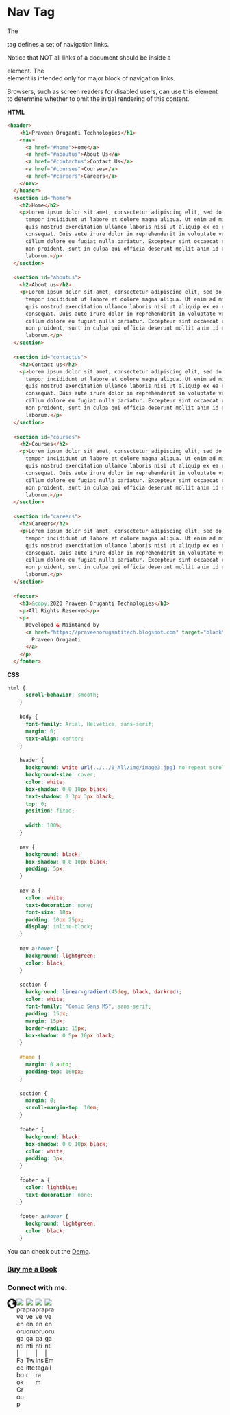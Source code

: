 # Nav Tag

The <nav> tag defines a set of navigation links.

Notice that NOT all links of a document should be inside a <nav> element. The <nav> element is intended only for major block of navigation links.

Browsers, such as screen readers for disabled users, can use this element to determine whether to omit the initial rendering of this content.

**HTML**

```HTML
<header>
    <h1>Praveen Oruganti Technologies</h1>
    <nav>
      <a href="#home">Home</a>
      <a href="#aboutus">About Us</a>
      <a href="#contactus">Contact Us</a>
      <a href="#courses">Courses</a>
      <a href="#careers">Careers</a>
    </nav>
  </header>
  <section id="home">
    <h2>Home</h2>
    <p>Lorem ipsum dolor sit amet, consectetur adipiscing elit, sed do eiusmod
      tempor incididunt ut labore et dolore magna aliqua. Ut enim ad minim veniam
      quis nostrud exercitation ullamco laboris nisi ut aliquip ex ea commodo
      consequat. Duis aute irure dolor in reprehenderit in voluptate velit esse
      cillum dolore eu fugiat nulla pariatur. Excepteur sint occaecat cupidatat
      non proident, sunt in culpa qui officia deserunt mollit anim id est
      laborum.</p>
  </section>

  <section id="aboutus">
    <h2>About us</h2>
    <p>Lorem ipsum dolor sit amet, consectetur adipiscing elit, sed do eiusmod
      tempor incididunt ut labore et dolore magna aliqua. Ut enim ad minim veniam
      quis nostrud exercitation ullamco laboris nisi ut aliquip ex ea commodo
      consequat. Duis aute irure dolor in reprehenderit in voluptate velit esse
      cillum dolore eu fugiat nulla pariatur. Excepteur sint occaecat cupidatat
      non proident, sunt in culpa qui officia deserunt mollit anim id est
      laborum.</p>
  </section>

  <section id="contactus">
    <h2>Contact us</h2>
    <p>Lorem ipsum dolor sit amet, consectetur adipiscing elit, sed do eiusmod
      tempor incididunt ut labore et dolore magna aliqua. Ut enim ad minim veniam
      quis nostrud exercitation ullamco laboris nisi ut aliquip ex ea commodo
      consequat. Duis aute irure dolor in reprehenderit in voluptate velit esse
      cillum dolore eu fugiat nulla pariatur. Excepteur sint occaecat cupidatat
      non proident, sunt in culpa qui officia deserunt mollit anim id est
      laborum.</p>
  </section>

  <section id="courses">
    <h2>Courses</h2>
    <p>Lorem ipsum dolor sit amet, consectetur adipiscing elit, sed do eiusmod
      tempor incididunt ut labore et dolore magna aliqua. Ut enim ad minim veniam
      quis nostrud exercitation ullamco laboris nisi ut aliquip ex ea commodo
      consequat. Duis aute irure dolor in reprehenderit in voluptate velit esse
      cillum dolore eu fugiat nulla pariatur. Excepteur sint occaecat cupidatat
      non proident, sunt in culpa qui officia deserunt mollit anim id est
      laborum.</p>
  </section>

  <section id="careers">
    <h2>Careers</h2>
    <p>Lorem ipsum dolor sit amet, consectetur adipiscing elit, sed do eiusmod
      tempor incididunt ut labore et dolore magna aliqua. Ut enim ad minim veniam
      quis nostrud exercitation ullamco laboris nisi ut aliquip ex ea commodo
      consequat. Duis aute irure dolor in reprehenderit in voluptate velit esse
      cillum dolore eu fugiat nulla pariatur. Excepteur sint occaecat cupidatat
      non proident, sunt in culpa qui officia deserunt mollit anim id est
      laborum.</p>
  </section>

  <footer>
    <h3>&copy;2020 Praveen Oruganti Technologies</h3>
    <p>All Rights Reserved</p>
    <p>
      Developed & Maintaned by
      <a href="https://praveenorugantitech.blogspot.com" target="blank">
        Praveen Oruganti
      </a>
    </p>
  </footer>
```

**CSS**

```CSS
html {
      scroll-behavior: smooth;
    }

    body {
      font-family: Arial, Helvetica, sans-serif;
      margin: 0;
      text-align: center;
    }

    header {
      background: white url(../../0_All/img/image3.jpg) no-repeat scroll center;
      background-size: cover;
      color: white;
      box-shadow: 0 0 10px black;
      text-shadow: 0 3px 3px black;
      top: 0;
      position: fixed;

      width: 100%;
    }

    nav {
      background: black;
      box-shadow: 0 0 10px black;
      padding: 5px;
    }

    nav a {
      color: white;
      text-decoration: none;
      font-size: 18px;
      padding: 10px 25px;
      display: inline-block;
    }

    nav a:hover {
      background: lightgreen;
      color: black;
    }

    section {
      background: linear-gradient(45deg, black, darkred);
      color: white;
      font-family: "Comic Sans MS", sans-serif;
      padding: 15px;
      margin: 15px;
      border-radius: 15px;
      box-shadow: 0 5px 10px black;
    }

    #home {
      margin: 0 auto;
      padding-top: 160px;
    }

    section {
      margin: 0;
      scroll-margin-top: 10em;
    }

    footer {
      background: black;
      box-shadow: 0 0 10px black;
      color: white;
      padding: 3px;
    }

    footer a {
      color: lightblue;
      text-decoration: none;
    }

    footer a:hover {
      background: lightgreen;
      color: black;
    }
```

You can check out the [Demo](https://praveenoruganti.github.io/praveenoruganti-html/16_Nav/Demo).

### [Buy me a Book](https://bit.ly/388sUbE)


### Connect with me:

[<img align="left" alt="praveenorugantitech.blogspot.com" width="22px" src="https://raw.githubusercontent.com/iconic/open-iconic/master/svg/globe.svg" />][website]
[<img align="left" alt="praveenoruganti | Facebook Group" width="22px" src="https://cdn.jsdelivr.net/npm/simple-icons@v3/icons/facebook.svg" />][facebookgroup]
[<img align="left" alt="praveenoruganti | Twitter" width="22px" src="https://cdn.jsdelivr.net/npm/simple-icons@v3/icons/twitter.svg" />][twitter]
[<img align="left" alt="praveenoruganti | Instagram" width="22px" src="https://cdn.jsdelivr.net/npm/simple-icons@v3/icons/instagram.svg" />][instagram]
[<img align="left" alt="praveenoruganti | Email" width="22px" src="https://cdn.jsdelivr.net/npm/simple-icons@v3/icons/gmail.svg" />][email]

<br/>

[website]: https://praveenorugantitech.blogspot.com
[twitter]: https://mobile.twitter.com/praveenoruganti
[facebookgroup]: https://www.facebook.com/groups/praveenorugantitech
[instagram]: https://instagram.com/praveenorugantitech
[email]: mailto:praveenorugantitech@gmail.com

